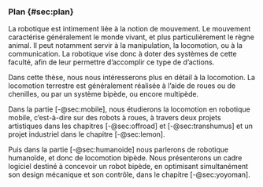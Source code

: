### Plan {#sec:plan}

La robotique est intimement liée à la notion de mouvement. Le mouvement caractérise généralement le monde vivant, et
plus particulièrement le règne animal. Il peut notamment servir à la manipulation, la locomotion, ou à la
communication. La robotique vise donc à doter des systèmes de cette faculté, afin de leur permettre d’accomplir ce
type de d’actions.

Dans cette thèse, nous nous intéresserons plus en détail à la locomotion. La locomotion terrestre est généralement
réalisée à l’aide de roues ou de chenilles, ou par un système bipède, ou encore multipède.

Dans la partie [-@sec:mobile], nous étudierons la locomotion en robotique mobile, c’est-à-dire sur des robots à roues,
à travers deux projets artistiques dans les chapitres [-@sec:offroad] et [-@sec:transhumus] et un projet industriel
dans le chapitre [-@sec:lemon].

Puis dans la partie [-@sec:humanoide] nous parlerons de robotique humanoïde, et donc de locomotion bipède. Nous
présenterons un cadre logiciel destiné à concevoir un robot bipède, en optimisant simultanément son design mécanique
et son contrôle, dans le chapitre [-@sec:yoyoman].
